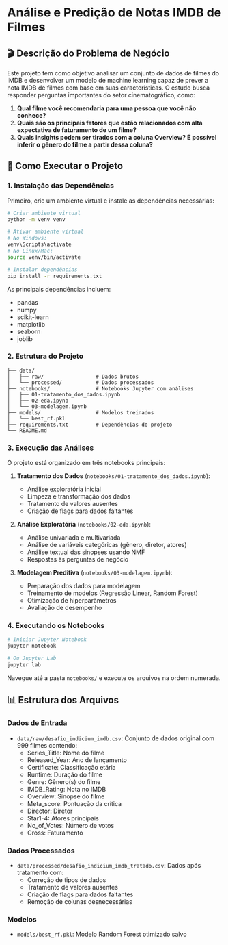 # Análise e Predição de Notas IMDB de Filmes

## 🎬 Descrição do Problema de Negócio

Este projeto tem como objetivo analisar um conjunto de dados de filmes do IMDB e desenvolver um modelo de machine learning capaz de prever a nota IMDB de filmes com base em suas características. O estudo busca responder perguntas importantes do setor cinematográfico, como:

1. **Qual filme você recomendaria para uma pessoa que você não conhece?**
2. **Quais são os principais fatores que estão relacionados com alta expectativa de faturamento de um filme?**
3. **Quais insights podem ser tirados com a coluna Overview? É possível inferir o gênero do filme a partir dessa coluna?**

## 🚀 Como Executar o Projeto

### 1. Instalação das Dependências

Primeiro, crie um ambiente virtual e instale as dependências necessárias:

```bash
# Criar ambiente virtual
python -m venv venv

# Ativar ambiente virtual
# No Windows:
venv\Scripts\activate
# No Linux/Mac:
source venv/bin/activate

# Instalar dependências
pip install -r requirements.txt
```

As principais dependências incluem:
- pandas
- numpy
- scikit-learn
- matplotlib
- seaborn
- joblib

### 2. Estrutura do Projeto

```
├── data/
│   ├── raw/                 # Dados brutos
│   └── processed/           # Dados processados
├── notebooks/               # Notebooks Jupyter com análises
│   ├── 01-tratamento_dos_dados.ipynb
│   ├── 02-eda.ipynb
│   └── 03-modelagem.ipynb
├── models/                  # Modelos treinados
│   └── best_rf.pkl
├── requirements.txt         # Dependências do projeto
└── README.md
```

### 3. Execução das Análises

O projeto está organizado em três notebooks principais:

1. **Tratamento dos Dados** (`notebooks/01-tratamento_dos_dados.ipynb`):
   - Análise exploratória inicial
   - Limpeza e transformação dos dados
   - Tratamento de valores ausentes
   - Criação de flags para dados faltantes

2. **Análise Exploratória** (`notebooks/02-eda.ipynb`):
   - Análise univariada e multivariada
   - Análise de variáveis categóricas (gênero, diretor, atores)
   - Análise textual das sinopses usando NMF
   - Respostas às perguntas de negócio

3. **Modelagem Preditiva** (`notebooks/03-modelagem.ipynb`):
   - Preparação dos dados para modelagem
   - Treinamento de modelos (Regressão Linear, Random Forest)
   - Otimização de hiperparâmetros
   - Avaliação de desempenho

### 4. Executando os Notebooks

```bash
# Iniciar Jupyter Notebook
jupyter notebook

# Ou Jupyter Lab
jupyter lab
```

Navegue até a pasta `notebooks/` e execute os arquivos na ordem numerada.

## 📊 Estrutura dos Arquivos

### Dados de Entrada
- `data/raw/desafio_indicium_imdb.csv`: Conjunto de dados original com 999 filmes contendo:
  - Series_Title: Nome do filme
  - Released_Year: Ano de lançamento
  - Certificate: Classificação etária
  - Runtime: Duração do filme
  - Genre: Gênero(s) do filme
  - IMDB_Rating: Nota no IMDB
  - Overview: Sinopse do filme
  - Meta_score: Pontuação da crítica
  - Director: Diretor
  - Star1-4: Atores principais
  - No_of_Votes: Número de votos
  - Gross: Faturamento

### Dados Processados
- `data/processed/desafio_indicium_imdb_tratado.csv`: Dados após tratamento com:
  - Correção de tipos de dados
  - Tratamento de valores ausentes
  - Criação de flags para dados faltantes
  - Remoção de colunas desnecessárias

### Modelos
- `models/best_rf.pkl`: Modelo Random Forest otimizado salvo
